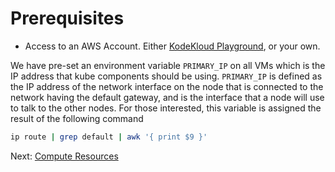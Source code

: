 # Prerequisites

* Access to an AWS Account. Either [KodeKloud Playground](https://kodekloud.com/topic/playground-aws/), or your own.

We have pre-set an environment variable `PRIMARY_IP` on all VMs which is the IP address that kube components should be using. `PRIMARY_IP` is defined as the IP address of the network interface on the node that is connected to the network having the default gateway, and is the interface that a node will use to talk to the other nodes. For those interested, this variable is assigned the result of the following command

```bash
ip route | grep default | awk '{ print $9 }'
```


Next: [Compute Resources](02-compute-resources.md)